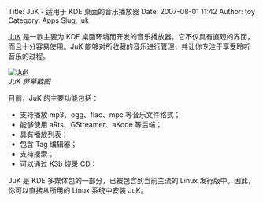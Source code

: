Title: JuK - 适用于 KDE 桌面的音乐播放器
Date: 2007-08-01 11:42
Author: toy
Category: Apps
Slug: juk

[JuK](http://developer.kde.org/~wheeler/juk.html) 是一款主要为 KDE
桌面环境而开发的音乐播放器。它不仅具有直观的界面，而且十分容易使用。JuK
能够对所收藏的音乐进行管理，并让你专注于享受聆听音乐的过程。

[![JuK](http://i.linuxtoy.org/i/2007/08/juk_s.jpg)](http://i.linuxtoy.org/i/2007/08/juk.jpg)  
*JuK 屏幕截图*

目前，JuK 的主要功能包括：

-   支持播放 mp3、ogg、flac、mpc 等音乐文件格式；
-   能够使用 aRts、GStreamer、aKode 等后端；
-   具有播放列表；
-   包含 Tag 编辑器；
-   支持搜索；
-   可以通过 K3b 烧录 CD；

JuK 是 KDE 多媒体包的一部分，已被包含到当前主流的 Linux
发行版中。因此，你可以直接从所用的 Linux 系统中安装 JuK。
